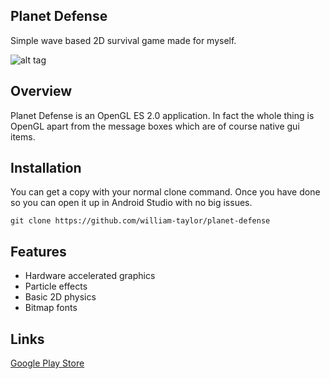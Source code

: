 ## Planet Defense

Simple wave based 2D survival game made for myself.

![alt tag](http://www.williamsamtaylor.co.uk/images/projects/planet-defense2.jpg)

## Overview

Planet Defense is an OpenGL ES 2.0 application. In fact the whole thing is OpenGL apart from
the message boxes which are of course native gui items.

## Installation

You can get a copy with your normal clone command. Once you have done so you can open it up in Android Studio with no big issues.

``` git clone https://github.com/william-taylor/planet-defense ```

## Features

* Hardware accelerated graphics
* Particle effects
* Basic 2D physics
* Bitmap fonts
 
## Links

[Google Play Store](https://play.google.com/store/apps/details?id=com.com.planetDefense)
